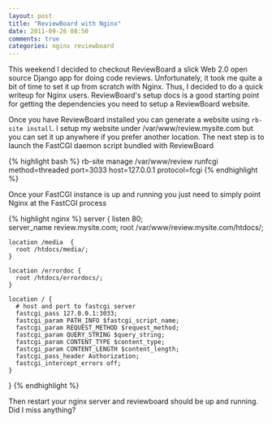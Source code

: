 ```yaml
---
layout: post
title: "ReviewBoard with Nginx"
date: 2011-09-26 08:50
comments: true
categories: nginx reviewboard
---
```


This weekend I decided to checkout ReviewBoard a slick Web 2.0 open source Django app for doing code reviews. Unfortunately, it took me quite a bit of time to set it up from scratch with Nginx. Thus, I decided to do a quick writeup for Nginx users.
ReviewBoard's setup docs is a good starting point for getting the dependencies you need to setup a ReviewBoard website.  

Once you have ReviewBoard installed you can generate a website using `rb-site install`. I setup my website under /var/www/review.mysite.com but you can set it up anywhere if you prefer another location. 
The next step is to launch the FastCGI daemon script bundled with ReviewBoard

{% highlight bash %}
rb-site manage /var/www/review runfcgi method=threaded port=3033 host=127.0.0.1 protocol=fcgi 
{% endhighlight %}

Once your FastCGI instance is up and running you just need to simply point Nginx at the FastCGI process

{% highlight nginx %}
server {
    listen 80;    
    server_name review.mysite.com;
    root /var/www/review.mysite.com/htdocs/;    
    
    location /media  {     
      root /htdocs/media/;    
    }
   
    location /errordoc {      
      root /htdocs/errordocs/;    
    }

    location / {      
      # host and port to fastcgi server      
      fastcgi_pass 127.0.0.1:3033;      
      fastcgi_param PATH_INFO $fastcgi_script_name;      
      fastcgi_param REQUEST_METHOD $request_method;      
      fastcgi_param QUERY_STRING $query_string;      
      fastcgi_param CONTENT_TYPE $content_type;      
      fastcgi_param CONTENT_LENGTH $content_length;      
      fastcgi_pass_header Authorization;      
      fastcgi_intercept_errors off;    
    }  
}
{% endhighlight %}

Then restart your nginx server and reviewboard should be up and running. Did I miss anything?
